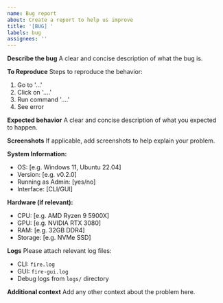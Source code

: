 ```yaml
---
name: Bug report
about: Create a report to help us improve
title: '[BUG] '
labels: bug
assignees: ''
---
```


**Describe the bug**
A clear and concise description of what the bug is.

**To Reproduce**
Steps to reproduce the behavior:
1. Go to '...'
2. Click on '....'
3. Run command '....'
4. See error

**Expected behavior**
A clear and concise description of what you expected to happen.

**Screenshots**
If applicable, add screenshots to help explain your problem.

**System Information:**
 - OS: [e.g. Windows 11, Ubuntu 22.04]
 - Version: [e.g. v0.2.0]
 - Running as Admin: [yes/no]
 - Interface: [CLI/GUI]

**Hardware (if relevant):**
 - CPU: [e.g. AMD Ryzen 9 5900X]
 - GPU: [e.g. NVIDIA RTX 3080]
 - RAM: [e.g. 32GB DDR4]
 - Storage: [e.g. NVMe SSD]

**Logs**
Please attach relevant log files:
- CLI: `fire.log`
- GUI: `fire-gui.log`
- Debug logs from `logs/` directory

**Additional context**
Add any other context about the problem here.